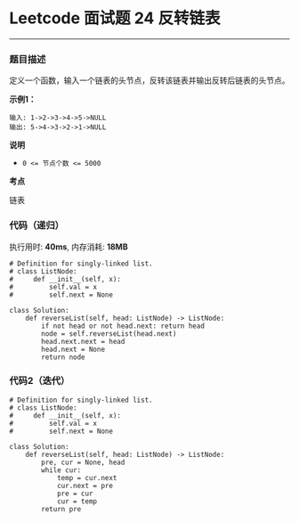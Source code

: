 # Leetcode 面试题 24 反转链表
***
### 题目描述

定义一个函数，输入一个链表的头节点，反转该链表并输出反转后链表的头节点。

**示例1：**    

	输入: 1->2->3->4->5->NULL
	输出: 5->4->3->2->1->NULL
	
**说明**

* `0 <= 节点个数 <= 5000`


**考点**

链表


### 代码（递归）
执行用时: **40ms**, 内存消耗: **18MB**

```
# Definition for singly-linked list.
# class ListNode:
#     def __init__(self, x):
#         self.val = x
#         self.next = None

class Solution:
    def reverseList(self, head: ListNode) -> ListNode:                    
        if not head or not head.next: return head
        node = self.reverseList(head.next)
        head.next.next = head
        head.next = None
        return node
```

### 代码2（迭代）

```
# Definition for singly-linked list.
# class ListNode:
#     def __init__(self, x):
#         self.val = x
#         self.next = None

class Solution:
    def reverseList(self, head: ListNode) -> ListNode:                         
        pre, cur = None, head       
        while cur:
            temp = cur.next
            cur.next = pre
            pre = cur
            cur = temp        
        return pre
```








